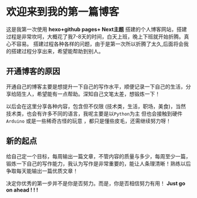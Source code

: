 ﻿# 欢迎来到我的第一篇博客

   这是我第一次使用 **hexo+github pages+ Next主题** 搭建的个人博客网站，搭建过程是非常坎坷，大概花了我7-8天的时间，白天上班，晚上下班就开始折腾。真心不容易。
   搭建过程各种各样的问题，由于是第一次所以折腾了太久,后面将会我的搭建过程分享出来，希望能帮助到别人。
   

## 开通博客的原因
   开通自己的博客主要是想提升一下自己的写作水平，顺便记录一下自己的生活，分享给陌生人，希望能有一点帮助。深知自己文笔太差，想锻炼一下！
  
   以后会在这里分享各种内容，包含但不仅限 (技术类，生活，职场，美食)，当然技术类，也会有许多不同的语言，我呢主要是以`Python`为主 但也会接触到硬件`Arduino` 或是一些稀奇古怪的玩意 ，都只是懂些皮毛，还需继续努力呀！
## 新的起点
  给自己定一个目标，每周输出一篇文章，不管内容的质量与多少，每周至少一篇，锻炼一下自己的写作能力，我认为写作是非常重要的，能让人条理清晰！熟练以后争取每天能输出一篇优质文章！
  
  决定你优秀的第一步并不是你是否努力。而是，你是否相信努力有用！
   **Just go on ahead ! ! !** 
